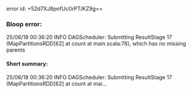 error id: +52d7XJ8pnfUc0rPT/KZ9g==
### Bloop error:

25/06/18 00:36:20 INFO DAGScheduler: Submitting ResultStage 17 (MapPartitionsRDD[62] at count at main.scala:78), which has no missing parents
#### Short summary: 

25/06/18 00:36:20 INFO DAGScheduler: Submitting ResultStage 17 (MapPartitionsRDD[62] at count at mai...